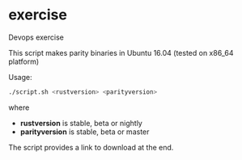 # exercise

Devops exercise

This script makes parity binaries in Ubuntu 16.04 (tested on x86_64 platform)

Usage: 
  ```sh
  ./script.sh <rustversion> <parityversion>
  ```
where 

<ul>
<li><b>rustversion</b> is stable, beta or nightly</li>
<li><b>parityversion</b> is stable, beta or master</li>
</ul>

The script provides a link to download at the end.
